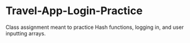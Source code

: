 # Travel-App-Login-Practice
Class assignment meant to practice Hash functions, logging in, and user inputting arrays.
